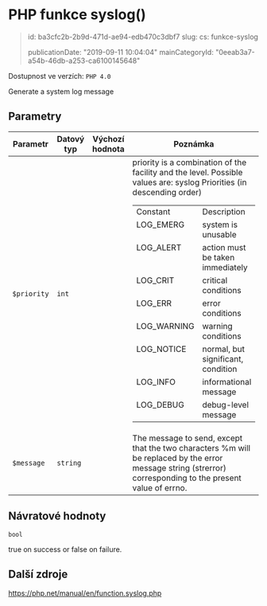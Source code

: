 PHP funkce syslog()
===================

> id: ba3cfc2b-2b9d-471d-ae94-edb470c3dbf7
> slug:
> 	cs: funkce-syslog
> 
> publicationDate: "2019-09-11 10:04:04"
> mainCategoryId: "0eeab3a7-a54b-46db-a253-ca6100145648"

Dostupnost ve verzích: `PHP 4.0`

Generate a system log message


Parametry
--------------

| Parametr | Datový typ | Výchozí hodnota | Poznámka |
|-----|-----|-----|-----|
| `$priority` | `int` |  | priority is a combination of the facility and the level. Possible values are: <table> syslog Priorities (in descending order) <tr valign="top"> <td>Constant</td> <td>Description</td> </tr> <tr valign="top"> <td>LOG_EMERG</td> <td>system is unusable</td> </tr> <tr valign="top"> <td>LOG_ALERT</td> <td>action must be taken immediately</td> </tr> <tr valign="top"> <td>LOG_CRIT</td> <td>critical conditions</td> </tr> <tr valign="top"> <td>LOG_ERR</td> <td>error conditions</td> </tr> <tr valign="top"> <td>LOG_WARNING</td> <td>warning conditions</td> </tr> <tr valign="top"> <td>LOG_NOTICE</td> <td>normal, but significant, condition</td> </tr> <tr valign="top"> <td>LOG_INFO</td> <td>informational message</td> </tr> <tr valign="top"> <td>LOG_DEBUG</td> <td>debug-level message</td> </tr> </table> |
| `$message` | `string` |  | The message to send, except that the two characters %m will be replaced by the error message string (strerror) corresponding to the present value of errno. |


Návratové hodnoty
----------------

`bool`

true on success or false on failure.

Další zdroje
------------

https://php.net/manual/en/function.syslog.php
